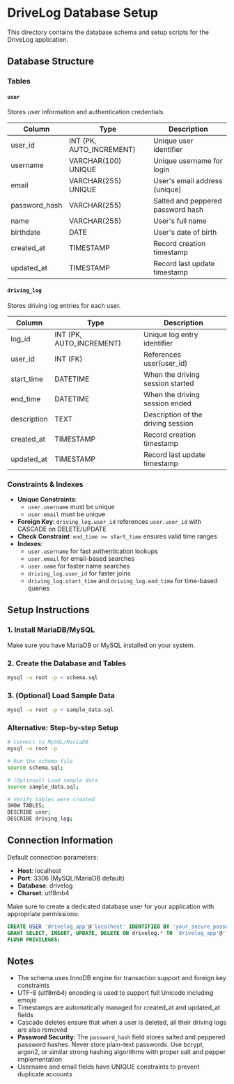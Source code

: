 # DriveLog Database Setup

This directory contains the database schema and setup scripts for the DriveLog application.

## Database Structure

### Tables

#### `user`

Stores user information and authentication credentials.

| Column        | Type                     | Description                       |
| ------------- | ------------------------ | --------------------------------- |
| user_id       | INT (PK, AUTO_INCREMENT) | Unique user identifier            |
| username      | VARCHAR(100) UNIQUE      | Unique username for login         |
| email         | VARCHAR(255) UNIQUE      | User's email address (unique)     |
| password_hash | VARCHAR(255)             | Salted and peppered password hash |
| name          | VARCHAR(255)             | User's full name                  |
| birthdate     | DATE                     | User's date of birth              |
| created_at    | TIMESTAMP                | Record creation timestamp         |
| updated_at    | TIMESTAMP                | Record last update timestamp      |

#### `driving_log`

Stores driving log entries for each user.

| Column      | Type                     | Description                        |
| ----------- | ------------------------ | ---------------------------------- |
| log_id      | INT (PK, AUTO_INCREMENT) | Unique log entry identifier        |
| user_id     | INT (FK)                 | References user(user_id)           |
| start_time  | DATETIME                 | When the driving session started   |
| end_time    | DATETIME                 | When the driving session ended     |
| description | TEXT                     | Description of the driving session |
| created_at  | TIMESTAMP                | Record creation timestamp          |
| updated_at  | TIMESTAMP                | Record last update timestamp       |

### Constraints & Indexes

- **Unique Constraints**:
  - `user.username` must be unique
  - `user.email` must be unique
- **Foreign Key**: `driving_log.user_id` references `user.user_id` with CASCADE on DELETE/UPDATE
- **Check Constraint**: `end_time >= start_time` ensures valid time ranges
- **Indexes**:
  - `user.username` for fast authentication lookups
  - `user.email` for email-based searches
  - `user.name` for faster name searches
  - `driving_log.user_id` for faster joins
  - `driving_log.start_time` and `driving_log.end_time` for time-based queries

## Setup Instructions

### 1. Install MariaDB/MySQL

Make sure you have MariaDB or MySQL installed on your system.

### 2. Create the Database and Tables

```bash
mysql -u root -p < schema.sql
```

### 3. (Optional) Load Sample Data

```bash
mysql -u root -p < sample_data.sql
```

### Alternative: Step-by-step Setup

```bash
# Connect to MySQL/MariaDB
mysql -u root -p

# Run the schema file
source schema.sql;

# (Optional) Load sample data
source sample_data.sql;

# Verify tables were created
SHOW TABLES;
DESCRIBE user;
DESCRIBE driving_log;
```

## Connection Information

Default connection parameters:

- **Host**: localhost
- **Port**: 3306 (MySQL/MariaDB default)
- **Database**: drivelog
- **Charset**: utf8mb4

Make sure to create a dedicated database user for your application with appropriate permissions:

```sql
CREATE USER 'drivelog_app'@'localhost' IDENTIFIED BY 'your_secure_password';
GRANT SELECT, INSERT, UPDATE, DELETE ON drivelog.* TO 'drivelog_app'@'localhost';
FLUSH PRIVILEGES;
```

## Notes

- The schema uses InnoDB engine for transaction support and foreign key constraints
- UTF-8 (utf8mb4) encoding is used to support full Unicode including emojis
- Timestamps are automatically managed for created_at and updated_at fields
- Cascade deletes ensure that when a user is deleted, all their driving logs are also removed
- **Password Security**: The `password_hash` field stores salted and peppered password hashes. Never store plain-text passwords. Use bcrypt, argon2, or similar strong hashing algorithms with proper salt and pepper implementation
- Username and email fields have UNIQUE constraints to prevent duplicate accounts
